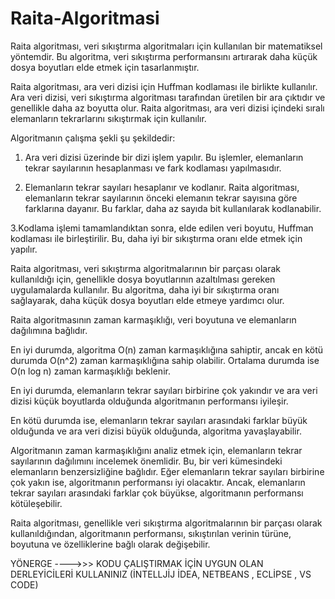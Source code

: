 # Raita-Algoritmasi
Raita algoritması, veri sıkıştırma algoritmaları için kullanılan bir matematiksel yöntemdir. Bu algoritma, veri sıkıştırma performansını artırarak daha küçük dosya boyutları elde etmek için tasarlanmıştır.

Raita algoritması, ara veri dizisi için Huffman kodlaması ile birlikte kullanılır. Ara veri dizisi, veri sıkıştırma algoritması tarafından üretilen bir ara çıktıdır ve genellikle daha az boyutta olur. Raita algoritması, ara veri dizisi içindeki sıralı elemanların tekrarlarını sıkıştırmak için kullanılır.

Algoritmanın çalışma şekli şu şekildedir:

1. Ara veri dizisi üzerinde bir dizi işlem yapılır. Bu işlemler, elemanların tekrar sayılarının hesaplanması ve fark kodlaması yapılmasıdır.

2. Elemanların tekrar sayıları hesaplanır ve kodlanır. Raita algoritması, 
elemanların tekrar sayılarının önceki elemanın tekrar sayısına göre farklarına dayanır. 
Bu farklar, daha az sayıda bit kullanılarak kodlanabilir.

3.Kodlama işlemi tamamlandıktan sonra, elde edilen veri boyutu, 
Huffman kodlaması ile birleştirilir. Bu, daha iyi bir sıkıştırma oranı elde etmek için yapılır.

Raita algoritması, veri sıkıştırma algoritmalarının bir parçası olarak kullanıldığı için,
 genellikle dosya boyutlarının azaltılması gereken uygulamalarda kullanılır. 
Bu algoritma, daha iyi bir sıkıştırma oranı sağlayarak, daha küçük dosya boyutları elde etmeye yardımcı olur.

Raita algoritmasının zaman karmaşıklığı, veri boyutuna ve elemanların dağılımına bağlıdır.

En iyi durumda, algoritma O(n) zaman karmaşıklığına sahiptir, ancak en kötü durumda O(n^2) zaman karmaşıklığına sahip olabilir. 
Ortalama durumda ise O(n log n) zaman karmaşıklığı beklenir.

En iyi durumda, elemanların tekrar sayıları birbirine çok yakındır 
ve ara veri dizisi küçük boyutlarda olduğunda algoritmanın performansı iyileşir.

En kötü durumda ise, elemanların tekrar sayıları arasındaki farklar büyük olduğunda 
ve ara veri dizisi büyük olduğunda, algoritma yavaşlayabilir.

Algoritmanın zaman karmaşıklığını analiz etmek için, elemanların tekrar sayılarının dağılımını incelemek önemlidir.
Bu, bir veri kümesindeki elemanların benzersizliğine bağlıdır.
Eğer elemanların tekrar sayıları birbirine çok yakın ise, algoritmanın performansı iyi olacaktır. 
Ancak, elemanların tekrar sayıları arasındaki farklar çok büyükse, algoritmanın performansı kötüleşebilir.

Raita algoritması, genellikle veri sıkıştırma algoritmalarının bir parçası olarak kullanıldığından,
algoritmanın performansı, sıkıştırılan verinin türüne, boyutuna ve özelliklerine bağlı olarak değişebilir.

YÖNERGE ---->>> KODU ÇALIŞTIRMAK İÇİN UYGUN OLAN DERLEYİCİLERİ KULLANINIZ (İNTELLJİJ İDEA, NETBEANS , ECLİPSE , VS CODE)

